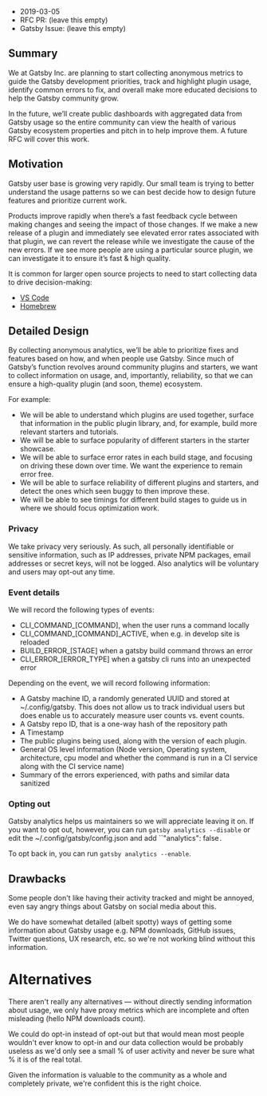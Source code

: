 - 2019-03-05
- RFC PR: (leave this empty)
- Gatsby Issue: (leave this empty)

## Summary
We at Gatsby Inc. are planning to start collecting anonymous metrics to guide the Gatsby development priorities, track and highlight plugin usage, identify common errors to fix, and overall make more educated decisions to help the Gatsby community grow.

In the future, we’ll create public dashboards with aggregated data from Gatsby usage so the entire community can view the health of various Gatsby ecosystem properties and pitch in to help improve them. A future RFC will cover this work.

## Motivation
Gatsby user base is growing very rapidly. Our small team is trying to better understand the usage patterns so we can best decide how to design future features and prioritize current work.

Products improve rapidly when there’s a fast feedback cycle between making changes and seeing the impact of those changes. If we make a new release of a plugin and immediately see elevated error rates associated with that plugin, we can revert the release while we investigate the cause of the new errors. If we see more people are using a particular source plugin, we can investigate it to ensure it’s fast & high quality.

It is common for larger open source projects to need to start collecting data to drive decision-making:

- [VS Code](https://code.visualstudio.com/docs/supporting/FAQ#_gdpr-and-vs-code)
- [Homebrew](https://docs.brew.sh/Analytics)

## Detailed Design
By collecting anonymous analytics, we’ll be able to prioritize fixes and features based on how, and when people use Gatsby. Since much of Gatsby’s function revolves around community plugins and starters, we want to collect information on usage, and, importantly, reliability, so that we can ensure a high-quality plugin (and soon, theme) ecosystem.

For example:
* We will be able to understand which plugins are used together, surface that information in the public plugin library, and, for example, build more relevant starters and tutorials.
* We will be able to surface popularity of different starters in the starter showcase.
* We will be able to surface error rates in each build stage, and focusing on driving these down over time. We want the experience to remain error free.
* We will be able to surface reliability of different plugins and starters, and detect the ones which seen buggy to then improve these.
* We will be able to see timings for different build stages to guide us in where we should focus optimization work.

### Privacy
We take privacy very seriously. As such, all personally identifiable or sensitive information, such as IP addresses, private NPM packages, email addresses or secret keys, will not be logged. Also analytics will be voluntary and users may opt-out any time.

### Event details
We will record the following types of events:
* CLI_COMMAND_[COMMAND], when the user runs a command locally
* CLI_COMMAND_[COMMAND]_ACTIVE, when e.g. in develop site is reloaded
* BUILD_ERROR_[STAGE] when a gatsby build command throws an error
* CLI_ERROR_[ERROR_TYPE] when a gatsby cli runs into an unexpected error

Depending on the event, we will record following information:

* A Gatsby machine ID, a randomly generated UUID and stored at ~/.config/gatsby. This does not allow us to track individual users but does enable us to accurately measure user counts vs. event counts.
* A Gatsby repo ID, that is a one-way hash of the repository path
* A Timestamp
* The public plugins being used, along with the version of each plugin.
* General OS level information (Node version, Operating system, architecture, cpu model and whether the command is run in a CI service along with the CI service name)
* Summary of the errors experienced, with paths and similar data sanitized

### Opting out
Gatsby analytics helps us maintainers so we will appreciate leaving it on.
If you want to opt out, however, you can run ``gatsby analytics --disable`` or edit the ~/.config/gatsby/config.json and add ``"analytics": false`.`

To opt back in, you can run  ``gatsby analytics --enable``.

## Drawbacks

Some people don't like having their activity tracked and might be annoyed, even say angry things about Gatsby on social media about this.

We do have somewhat detailed (albeit spotty) ways of getting some information about Gatsby usage e.g. NPM downloads, GitHub issues, Twitter questions, UX research, etc. so we're not working blind without this information.

# Alternatives

There aren't really any alternatives — without directly sending information about usage, we only have proxy metrics which are incomplete and often misleading (hello NPM downloads count).

We could do opt-in instead of opt-out but that would mean most people wouldn't ever know to opt-in and our data collection would be probably useless as we'd only see a small % of user activity and never be sure what % it is of the real total.

Given the information is valuable to the community as a whole and completely private, we're confident this is the right choice.

